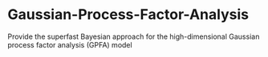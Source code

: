 # Gaussian-Process-Factor-Analysis
Provide the superfast Bayesian approach for the high-dimensional Gaussian process factor analysis (GPFA) model
